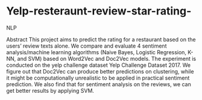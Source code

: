 # Yelp-resteraunt-review-star-rating-
NLP

Abstract
This project aims to predict the rating for a restaurant based on the users’ review texts alone. We compare and evaluate 4 sentiment analysis/machine learning algorithms (Naive Bayes, Logistic Regression, K-NN, and SVM) based on Word2Vec and Doc2Vec models. The experiment is conducted on the yelp challenge dataset Yelp Challenge Dataset 2017. We figure out that Doc2Vec can produce better predictions on clustering, while it might be computationally unrealistic to be applied in practical sentiment prediction. We also find that for sentiment analysis on the reviews, we can get better results by applying SVM.
